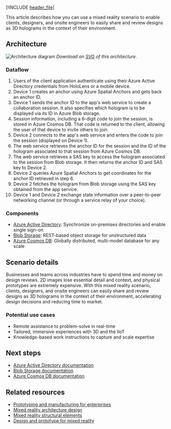 [!INCLUDE [header_file](../../../includes/sol-idea-header.md)]

This article describes how you can use a mixed reality scenario to enable clients, designers, and onsite engineers to easily share and review designs as 3D holograms in the context of their environment.

## Architecture

![Architecture diagram](../media/collaborative-design-review-powered-by-mixed-reality.png)
*Download an [SVG](../media/collaborative-design-review-powered-by-mixed-reality.svg) of this architecture.*

### Dataflow

1. Users of the client application authenticate using their Azure Active Directory credentials from HoloLens or a mobile device.
1. Device 1 creates an anchor using Azure Spatial Anchors and gets back an anchor ID.
1. Device 1 sends the anchor ID to the app's web service to create a collaboration session. It also specifies which hologram is to be displayed via its ID in Azure Blob storage.
1. Session information, including a 6-digit code to join the session, is stored in Azure Cosmos DB. That code is returned to the client, allowing the user of that device to invite others to join.
1. Device 2 connects to the app's web service and enters the code to join the session (displayed on Device 1).
1. The web service retrieves the anchor ID for the session and the ID of the hologram associated to that session from Azure Cosmos DB.
1. The web service retrieves a SAS key to access the hologram associated to the session from Blob storage. It then returns the anchor ID and SAS key to Device 2.
1. Device 2 queries Azure Spatial Anchors to get coordinates for the anchor ID retrieved in step 6.
1. Device 2 fetches the hologram from Blob storage using the SAS key obtained from the app service.
1. Device 1 and Device 2 exchange state information over a peer-to-peer networking channel (or through a service relay of your choice).

### Components

* [Azure Active Directory](https://azure.microsoft.com/services/active-directory): Synchronize on-premises directories and enable single sign-on
* [Blob Storage](https://azure.microsoft.com/services/storage/blobs): REST-based object storage for unstructured data
* [Azure Cosmos DB](https://azure.microsoft.com/services/cosmos-db): Globally distributed, multi-model database for any scale

## Scenario details

Businesses and teams across industries have to spend time and money on design reviews. 2D images lose essential detail and context, and physical prototypes are extremely expensive. With this mixed reality scenario, clients, designers, and onsite engineers can easily share and review designs as 3D holograms in the context of their environment, accelerating design decisions and reducing time to market.

### Potential use cases

* Remote assistance to problem-solve in real-time
* Tailored, immersive experiences with 3D and the IIoT
* Knowledge-based work instructions to capture and scale expertise

## Next steps

* [Azure Active Directory documentation](/azure/active-directory/fundamentals/active-directory-access-create-new-tenant)
* [Blob Storage documentation](/azure/storage/blobs/storage-quickstart-blobs-dotnet?tabs=windows)
* [Azure Cosmos DB documentation](/azure/cosmos-db/create-sql-api-dotnet)

## Related resources

- [Prototyping and manufacturing for enterprises](/windows/mixed-reality/enthusiast-guide/prototyping-manufacturing)
- [Mixed reality architecture design](/azure/architecture/guide/mixed-reality/mixed-reality-overview)
- [Mixed reality structural elements](/windows/mixed-reality/design/core-concepts-landingpage)
- [Design and prototype for mixed reality](/windows/mixed-reality/design/design)
